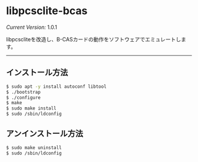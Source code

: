 # libpcsclite-bcas

*Current Version:* 1.0.1

libpcscliteを改造し、B-CASカードの動作をソフトウェアでエミュレートします。

----
##  インストール方法
```bash
$ sudo apt -y install autoconf libtool
$ ./bootstrap  
$ ./configure  
$ make  
$ sudo make install  
$ sudo /sbin/ldconfig  
```

## アンインストール方法
```bash
$ sudo make uninstall  
$ sudo /sbin/ldconfig  
```

